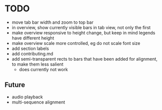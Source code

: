 # TODO

- move tab bar width and zoom to top bar
- in overview, show currently visible bars in tab view, not only the first
- make overview responsive to height change, but keep in mind legends have different height
- make overview scale more controlled, eg do not scale font size
- add section labels
- add contributing.md
- add semi-transparent rects to bars that have been added for alignment, to make them less salient
  - does currently not work

## Future

- audio playback
- multi-sequence alignment
